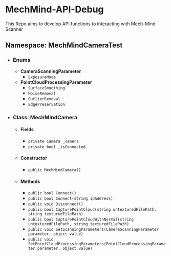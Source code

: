 # MechMind-API-Debug
This Repo aims to develop API functions to interacting with Mech-Mind Scanner 
## Namespace: MechMindCameraTest
- ### Enums
  - **CameraScanningParameter**
    - `ExposureMode`
  - **PointCloudProcessingParameter**
    - `SurfaceSmoothing`
    - `NoiseRemoval`
    - `OutlierRemoval`
    - `EdgePreservation`
- ### Class: MechMindCamera
  - #### Fields
    - `private Camera _camera`
    - `private bool _isConnected`
  - #### Constructor
    - `public MechMindCamera()`
  - #### Methods
    - `public bool Connect()`
    - `public bool Connect(string ipAddress)`
    - `public void Disconnect()`
    - `public bool CapturePointCloud(string untexturedFilePath, string texturedFilePath)`
    - `public bool CapturePointCloudWithNormal(string untexturedFilePath, string texturedFilePath)`
    - `public void SetScanningParameters(CameraScanningParameter parameter, object value)`
    - `public void SetPointCloudProcessingParameters(PointCloudProcessingParameter parameter, object value)`



